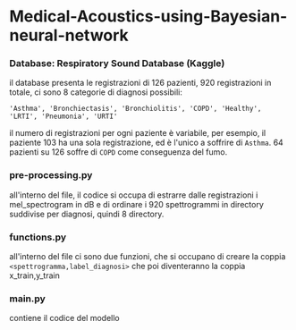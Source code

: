 # Medical-Acoustics-using-Bayesian-neural-network

### Database: Respiratory Sound Database (Kaggle)
il database presenta le registrazioni di 126 pazienti, 920 registrazioni in totale, ci sono 8 categorie di diagnosi possibili:

<code>'Asthma', 'Bronchiectasis', 'Bronchiolitis', 'COPD', 'Healthy', 'LRTI', 'Pneumonia', 'URTI' </code>

il numero di registrazioni per ogni paziente è variabile, per esempio, il paziente 103 ha una sola registrazione, ed è l'unico a soffrire di <code>Asthma</code>. 
64 pazienti su 126 soffre di <code>COPD</code> come conseguenza del fumo.

### pre-processing.py 
all'interno del file, il codice si occupa di estrarre dalle registrazioni i mel_spectrogram in dB e di ordinare i 920 spettrogrammi in directory suddivise per diagnosi, quindi 8 directory. 

### functions.py
all'interno del file ci sono due funzioni, che si occupano di creare la coppia <code><spettrogramma,label_diagnosi></code> che poi diventeranno la coppia x_train,y_train 

### main.py 
contiene il codice del modello
